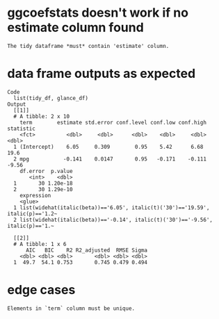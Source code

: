 # ggcoefstats doesn't work if no estimate column found

    The tidy dataframe *must* contain 'estimate' column.

# data frame outputs as expected

    Code
      list(tidy_df, glance_df)
    Output
      [[1]]
      # A tibble: 2 x 10
        term        estimate std.error conf.level conf.low conf.high statistic
        <fct>          <dbl>     <dbl>      <dbl>    <dbl>     <dbl>     <dbl>
      1 (Intercept)    6.05     0.309        0.95    5.42      6.68      19.6 
      2 mpg           -0.141    0.0147       0.95   -0.171    -0.111     -9.56
        df.error  p.value
           <int>    <dbl>
      1       30 1.20e-18
      2       30 1.29e-10
        expression                                                                    
        <glue>                                                                        
      1 list(widehat(italic(beta))=='6.05', italic(t)('30')=='19.59', italic(p)=='1.2~
      2 list(widehat(italic(beta))=='-0.14', italic(t)('30')=='-9.56', italic(p)=='1.~
      
      [[2]]
      # A tibble: 1 x 6
          AIC   BIC    R2 R2_adjusted  RMSE Sigma
        <dbl> <dbl> <dbl>       <dbl> <dbl> <dbl>
      1  49.7  54.1 0.753       0.745 0.479 0.494
      

# edge cases

    Elements in `term` column must be unique.

